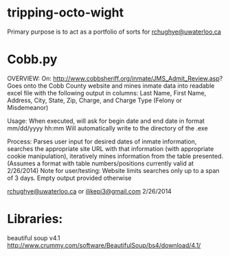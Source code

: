 tripping-octo-wight
===================
Primary purpose is to act as a portfolio of sorts for rchughye@uwaterloo.ca

Cobb.py
===================

OVERVIEW:
On: http://www.cobbsheriff.org/inmate/JMS_Admit_Review.asp?
Goes onto the Cobb County website and mines inmate data into readable excel file
with the following output in columns:
Last Name, First Name, Address, City, State, Zip, Charge, and Charge Type (Felony or Misdemeanor)

Usage:
When executed, will ask for begin date and end date in format mm/dd/yyyy hh:mm
Will automatically write to the directory of the .exe

Process:
Parses user input for desired dates of inmate information,
searches the appropriate site URL with that information (with appropriate cookie manipulation),
iteratively mines information from the table presented.
(Assumes a format with table numbers/positions currently valid at 2/26/2014)
Note for user/testing: Website limits searches only up to a span of 3 days. Empty output provided otherwise

rchughye@uwaterloo.ca or ilikepi3@gmail.com
2/26/2014

Libraries:
===================
beautiful soup v4.1
http://www.crummy.com/software/BeautifulSoup/bs4/download/4.1/
